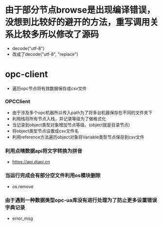 # 由于部分节点browse是出现编译错误，没想到比较好的避开的方法，重写调用关系比较多所以修改了源码
+ decode("utf-8")
+ 改成了decode("utf-8", "replace")

# opc-client
+ 遍历opc节点将有效数据保存成csv文件

### OPCClient
+ 由于涉及多个opc机器所以传入path为了将多台机器保存在不同的文件夹下
+ 利用栈将所有节点入栈，并记录等级为了做格式化
+ 当记录到object类型对象增加节点等级。(object就是目录节点)
+ 将object类型节点设置成csv文件名
+ 利用reference方法遍历object对象将Variable类型节点保存到csv文件

### 利用点晴数据api将文字转换为拼音
+ https://api.djapi.cn

### 当运行完成会有部分空文件利用os模块删除
+ os.remove

### 由于遇到一种数据类型opc-ua库没有进行处理为了防止更多设置错误字典记录
+ error_msg

